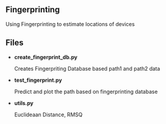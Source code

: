 ## Fingerprinting

Using Fingerprinting to estimate locations of devices

## Files

- **create_fingerprint_db.py**

	Creates Fingerpriting Database based path1 and path2 data

- **test_fingerprint.py**

	Predict and plot the path based on fingerprinting database

- **utils.py**
	
	Euclideaan Distance, RMSQ